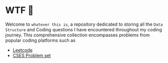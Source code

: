 # WTF 🗿
Welcome to `whatever this is`, a repository dedicated to storing all the `Data Structure` and Coding questions I have encountered throughout my coding journey. This comprehensive collection encompasses problems from popular coding platforms such as

<ul>
  <li><a href="https://leetcode.com/problemset/all">Leetcode</a></li>
  <li><a href="https://cses.fi/problemset/">CSES Problem set</a></li>
</ul>
